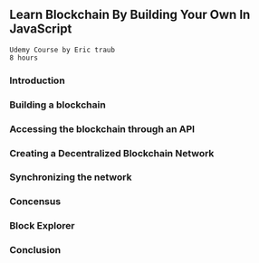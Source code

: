 ## Learn Blockchain By Building Your Own In JavaScript
    Udemy Course by Eric traub
    8 hours
  
### Introduction  

### Building a blockchain  

### Accessing the blockchain through an API  

### Creating a Decentralized Blockchain Network  

### Synchronizing the network  

### Concensus  

### Block Explorer  

### Conclusion  
